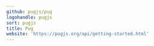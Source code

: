 ```yaml
---
github: pugjs/pug
logohandle: pugjs
sort: pugjs
title: Pug
website: 'https://pugjs.org/api/getting-started.html'
---
```

